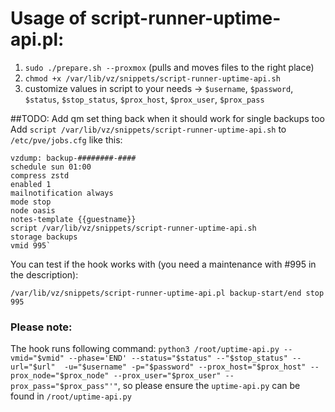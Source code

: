 # Usage of script-runner-uptime-api.pl: #

1. `sudo ./prepare.sh --proxmox` (pulls and moves files to the right place)
2. `chmod +x /var/lib/vz/snippets/script-runner-uptime-api.sh`
3. customize values in script to your needs -> `$username`, `$password`, `$status`, `$stop_status`, `$prox_host`, `$prox_user`, `$prox_pass`

##TODO: Add qm set thing back when it should work for single backups too
Add `script /var/lib/vz/snippets/script-runner-uptime-api.sh` to `/etc/pve/jobs.cfg` like this:
````
vzdump: backup-########-####
schedule sun 01:00
compress zstd
enabled 1
mailnotification always
mode stop
node oasis
notes-template {{guestname}}
script /var/lib/vz/snippets/script-runner-uptime-api.sh
storage backups
vmid 995`
````
You can test if the hook works with (you need a maintenance with #995 in the description):

`/var/lib/vz/snippets/script-runner-uptime-api.pl backup-start/end stop 995`

### Please note: ###

The hook runs following command: `python3 /root/uptime-api.py --vmid="$vmid" --phase='END' --status="$status" --"$stop_status" --url="$url"  -u="$username" -p="$password" --prox_host="$prox_host" --prox_node="$prox_node" --prox_user="$prox_user" --prox_pass="$prox_pass"'"`, so 
please ensure the `uptime-api.py` can be found in `/root/uptime-api.py`
